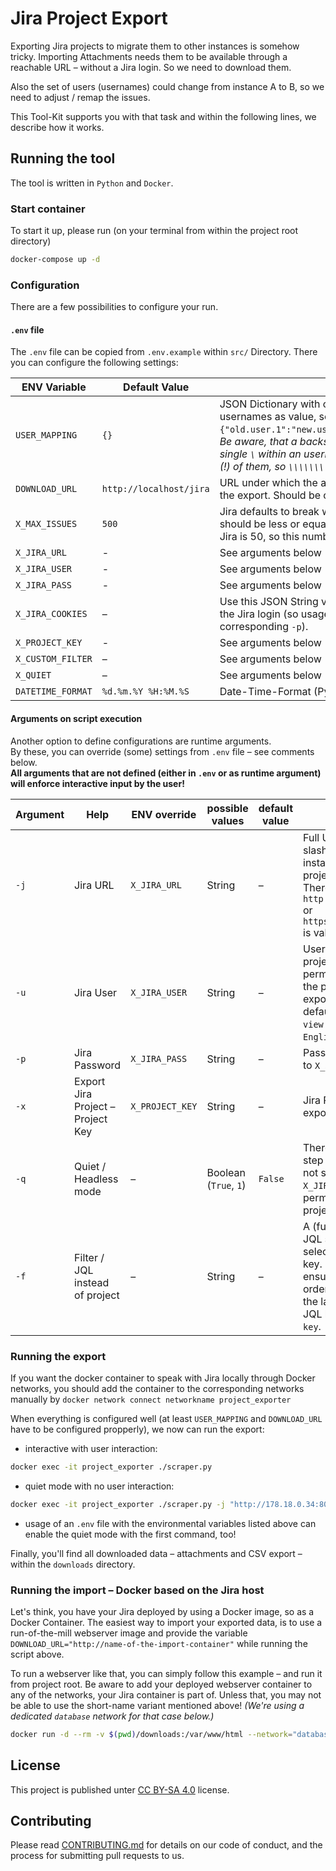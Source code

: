 # Jira Project Export

Exporting Jira projects to migrate them to other instances is somehow tricky. Importing Attachments needs them to be available through a reachable URL – without a Jira login. So we need to download them.

Also the set of users (usernames) could change from instance A to B, so we need to adjust / remap the issues.

This Tool-Kit supports you with that task and within the following lines, we describe how it works.

## Running the tool

The tool is written in `Python` and `Docker`.

### Start container

To start it up, please run (on your terminal from within the project root directory)

```sh
docker-compose up -d
```

### Configuration

There are a few possibilities to configure your run.

#### `.env` file

The `.env` file can be copied from `.env.example` within `src/` Directory. There you can configure the following settings:

| ENV Variable | Default Value | Description |
| ------------ | ------------- | ----------- |
| `USER_MAPPING` | `{}` | JSON Dictionary with old usernames as keys and new usernames as value, so e.g. `{"old.user.1":"new.user.1","old.user.2":"new.user.2"}`.<br/> *Be aware, that a backslash `\` needs special escaping. A single `\` within an username has to be represented by 8 (!) of them, so `\\\\\\\\`!* |
| `DOWNLOAD_URL` | `http://localhost/jira` | URL under which the attachments will be available after the export. Should be changed accordingly! |
| `X_MAX_ISSUES` | `500` | Jira defaults to break with 1000 issues, so the value should be less or equal to that. Default size of pages in Jira is 50, so this number has to be devidable by 50. |
| `X_JIRA_URL` | - | See arguments below `-j` |
| `X_JIRA_USER` | - | See arguments below `-u` |
| `X_JIRA_PASS` | - | See arguments below `-p` |
| `X_JIRA_COOKIES` | – | Use this JSON String variable to define cookies to avoid the Jira login (so usage can replace `X_JIRA_PASS` or corresponding `-p`). |
| `X_PROJECT_KEY` | - | See arguments below `-x` |
| `X_CUSTOM_FILTER` | – | See arguments below `-f` |
| `X_QUIET` | – | See arguments below `-q` |
| `DATETIME_FORMAT` | `%d.%m.%Y %H:%M.%S` | Date-Time-Format (Python way) for time printouts |

#### Arguments on script execution

Another option to define configurations are runtime arguments.  
By these, you can override (some) settings from `.env` file – see comments below.  
**All arguments that are not defined (either in `.env` or as runtime argument) will enforce interactive input by the user!**

| Argument | Help | ENV override | possible values | default value | Description |
| -------- | ---- | ------------ | --------------- | ------------- | ----------- |
| `-j`     | Jira URL | `X_JIRA_URL` | String | – | Full URL (without trailing slash) of the Jira instance, the export project could be found. There something like `http://172.18.0.8:8080` or `https://jira.example.com` is valid. |
| `-u`     | Jira User | `X_JIRA_USER` | String | – | Username to export the project. User has to be permitted full access to the project to be exported, filter result default view set to `list-view` and language set to `English (United States)`. |
| `-p`     | Jira Password | `X_JIRA_PASS` | String | – | Password corresponding to `X_JIRA_USER` |
| `-x`     | Export Jira Project – Project Key | `X_PROJECT_KEY` | String | – | Jira Project Key to be exported |
| `-q`     | Quiet / Headless mode | – | Boolean (`True`, `1`) | `False` | There is a confirmation step if this parameter is not set to ensure, `X_JIRA_USER` has all permissions within the project `X_PROJECT_KEY`. |
| `-f`     | Filter / JQL instead of project | – | String | – | A (fully tested / working) JQL string instead of selecting projects by their key. **IMPORTANT:** please ensure your JQL to be ordered by issue keys, so the last part of the overall JQL has to be `ORDER BY key`. |

### Running the export

If you want the docker container to speak with Jira locally through Docker networks, you should add the container to the corresponding networks manually by `docker network connect networkname project_exporter`

When everything is configured well (at least `USER_MAPPING` and `DOWNLOAD_URL` have to be configured propperly), we now can run the export:

* interactive with user interaction:

```sh
docker exec -it project_exporter ./scraper.py
```

* quiet mode with no user interaction:

```sh
docker exec -it project_exporter ./scraper.py -j "http://178.18.0.34:8080" -u jira_user -p password -x TODO -q 1
```

* usage of an `.env` file with the environmental variables listed above can enable the quiet mode with the first command, too!

Finally, you'll find all downloaded data – attachments and CSV export – within the `downloads` directory.

### Running the import – Docker based on the Jira host

Let's think, you have your Jira deployed by using a Docker image, so as a Docker Container. The easiest way to import your exported data, is to use a run-of-the-mill webserver image and provide the variable `DOWNLOAD_URL="http://name-of-the-import-container"` while running the script above.

To run a webserver like that, you can simply follow this example – and run it from project root. Be aware to add your deployed webserver container to any of the networks, your Jira container is part of. Unless that, you may not be able to use the short-name variant mentioned above! *(We're using a dedicated `database` network for that case below.)*

```sh
docker run -d --rm -v $(pwd)/downloads:/var/www/html --network="database" --name "name-of-the-import-container" devopsansiblede/apache
```

## License

This project is published unter [CC BY-SA 4.0](https://creativecommons.org/licenses/by-sa/4.0/) license.

## Contributing

Please read [CONTRIBUTING.md](CONTRIBUTING.md) for details on our code of conduct, and the process for submitting pull requests to us.

